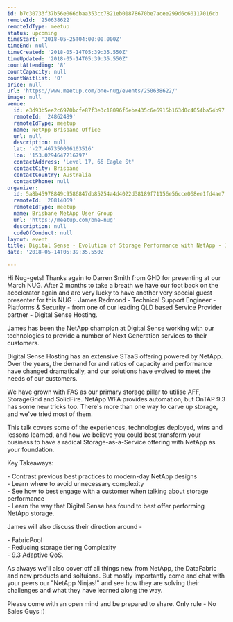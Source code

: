 ```yaml
---
id: b7c30733f37b56e066dbaa353cc7821eb01878670be7acee299d6c60117016cb
remoteId: '250638622'
remoteIdType: meetup
status: upcoming
timeStart: '2018-05-25T04:00:00.000Z'
timeEnd: null
timeCreated: '2018-05-14T05:39:35.550Z'
timeUpdated: '2018-05-14T05:39:35.550Z'
countAttending: '8'
countCapacity: null
countWaitlist: '0'
price: null
url: 'https://www.meetup.com/bne-nug/events/250638622/'
image: null
venue:
  id: e3d93b5ee2c6970bcfe87f3e3c18096f6eba435c6e6915b163d0c4054ba54b97
  remoteId: '24862489'
  remoteIdType: meetup
  name: NetApp Brisbane Office
  url: null
  description: null
  lat: '-27.467350006103516'
  lon: '153.0294647216797'
  contactAddress: 'Level 17, 66 Eagle St'
  contactCity: Brisbane
  contactCountry: Australia
  contactPhone: null
organizer:
  id: 5a8b45978849c9586847db85254a4d4022d38189f71156e56cce068ee1fd4ae7
  remoteId: '20814069'
  remoteIdType: meetup
  name: Brisbane NetApp User Group
  url: 'https://meetup.com/bne-nug'
  description: null
  codeOfConduct: null
layout: event
title: Digital Sense - Evolution of Storage Performance with NetApp - James Redmond
date: '2018-05-14T05:39:35.550Z'

---
```

<p>Hi Nug-gets! Thanks again to Darren Smith from GHD for presenting at our March NUG. After 2 months to take a breath we have our foot back on the accelerator again and are very lucky to have another very special guest presenter for this NUG - James Redmond - Technical Support Engineer - Platforms &amp; Security - from one of our leading QLD based Service Provider partner - Digital Sense Hosting.</p> <p>James has been the NetApp champion at Digital Sense working with our technologies to provide a number of Next Generation services to their customers.</p> <p>Digital Sense Hosting has an extensive STaaS offering powered by NetApp. Over the years, the demand for and ratios of capacity and performance have changed dramatically, and our solutions have evolved to meet the needs of our customers.</p> <p>We have grown with FAS as our primary storage pillar to utilise AFF, StorageGrid and SolidFire. NetApp WFA provides automation, but OnTAP 9.3 has some new tricks too. There's more than one way to carve up storage, and we've tried most of them.</p> <p>This talk covers some of the experiences, technologies deployed, wins and lessons learned, and how we believe you could best transform your business to have a radical Storage-as-a-Service offering with NetApp as your foundation.</p> <p>Key Takeaways:</p> <p>- Contrast previous best practices to modern-day NetApp designs<br/>- Learn where to avoid unnecessary complexity<br/>- See how to best engage with a customer when talking about storage performance<br/>- Learn the way that Digital Sense has found to best offer performing NetApp storage.</p> <p>James will also discuss their direction around -</p> <p>- FabricPool<br/>- Reducing storage tiering Complexity<br/>- 9.3 Adaptive QoS.</p> <p>As always we'll also cover off all things new from NetApp, the DataFabric and new products and soltuions. But mostly importantly come and chat with your peers our "NetApp Ninjas!" and see how they are solving their challenges and what they have learned along the way.</p> <p>Please come with an open mind and be prepared to share. Only rule - No Sales Guys :)</p>
